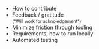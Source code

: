 ---
---

* How to contribute
* Feedback / gratitude<br /><small>("Will work for acknoledgement")</small>
* Minimize friction through tooling
* Requirements, how to run locally
* Automated testing